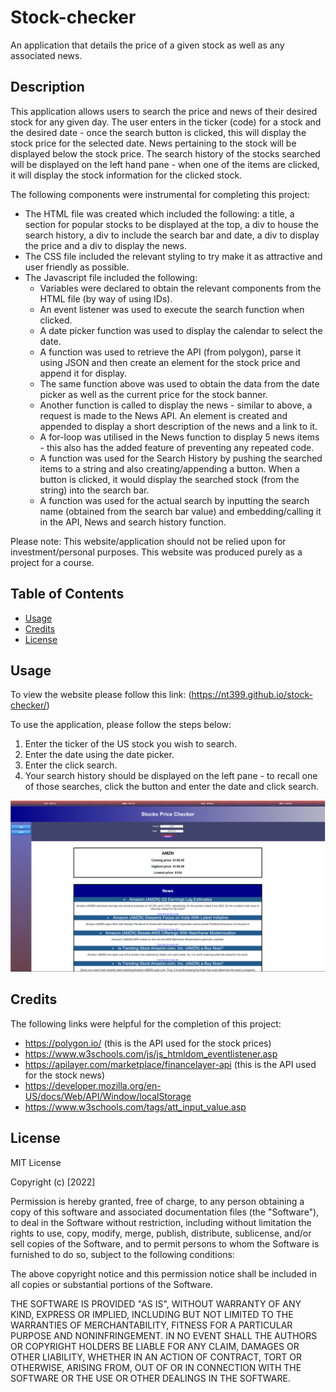 # Stock-checker
An application that details the price of a given stock as well as any associated news.

## Description

This application allows users to search the price and news of their desired stock for any given day. The user enters in the ticker (code) for a stock and the desired date - once the search button is clicked, this will display the stock price for the selected date. News pertaining to the stock will be displayed below the stock price. The search history of the stocks searched will be displayed on the left hand pane - when one of the items are clicked, it will display the stock information for the clicked stock. 

The following components were instrumental for completing this project:
- The HTML file was created which included the following: a title, a section for popular stocks to be displayed at the top, a div to house the search history, a div to include the search bar and date, a div to display the price and a div to display the news. 
- The CSS file included the relevant styling to try make it as attractive and user friendly as possible. 
- The Javascript file included the following:
    - Variables were declared to obtain the relevant components from the HTML file (by way of using IDs).
    - An event listener was used to execute the search function when clicked.
    - A date picker function was used to display the calendar to select the date.
    - A function was used to retrieve the API (from polygon), parse it using JSON and then create an element for the stock price and append it for display.
    - The same function above was used to obtain the data from the date picker as well as the current price for the stock banner.
    - Another function is called to display the news - similar to above, a request is made to the News API. An element is created and appended to display a short description of the news and a link to it.
    - A for-loop was utilised in the News function to display 5 news items - this also has the added feature of preventing any repeated code.
    - A function was used for the Search History by pushing the searched items to a string and also creating/appending a button. When a button is clicked, it would display the searched stock (from the string) into the search bar.
    - A function was used for the actual search by inputting the search name (obtained from the search bar value) and embedding/calling it in the API, News and search history function.
    
Please note: This website/application should not be relied upon for investment/personal purposes. This website was produced purely as a project for a course.

## Table of Contents

- [Usage](#usage)
- [Credits](#credits)
- [License](#license)


## Usage

To view the website please follow this link: (https://nt399.github.io/stock-checker/)

To use the application, please follow the steps below:
1. Enter the ticker of the US stock you wish to search.
2. Enter the date using the date picker.
3. Enter the click search.
4. Your search history should be displayed on the left pane - to recall one of those searches, click the button and enter the date and click search.


![Screenshot of the website](https://github.com/NT399/stock-checker/blob/main/assets/Imagies/Snippet%20of%20the%20webpage.PNG)

## Credits

The following links were helpful for the completion of this project:
- https://polygon.io/ (this is the API used for the stock prices)
- https://www.w3schools.com/js/js_htmldom_eventlistener.asp
- https://apilayer.com/marketplace/financelayer-api (this is the API used for the stock news)
- https://developer.mozilla.org/en-US/docs/Web/API/Window/localStorage
- https://www.w3schools.com/tags/att_input_value.asp


## License

MIT License

Copyright (c) [2022]

Permission is hereby granted, free of charge, to any person obtaining a copy
of this software and associated documentation files (the "Software"), to deal
in the Software without restriction, including without limitation the rights
to use, copy, modify, merge, publish, distribute, sublicense, and/or sell
copies of the Software, and to permit persons to whom the Software is
furnished to do so, subject to the following conditions:

The above copyright notice and this permission notice shall be included in all
copies or substantial portions of the Software.

THE SOFTWARE IS PROVIDED "AS IS", WITHOUT WARRANTY OF ANY KIND, EXPRESS OR
IMPLIED, INCLUDING BUT NOT LIMITED TO THE WARRANTIES OF MERCHANTABILITY,
FITNESS FOR A PARTICULAR PURPOSE AND NONINFRINGEMENT. IN NO EVENT SHALL THE
AUTHORS OR COPYRIGHT HOLDERS BE LIABLE FOR ANY CLAIM, DAMAGES OR OTHER
LIABILITY, WHETHER IN AN ACTION OF CONTRACT, TORT OR OTHERWISE, ARISING FROM,
OUT OF OR IN CONNECTION WITH THE SOFTWARE OR THE USE OR OTHER DEALINGS IN THE
SOFTWARE.

